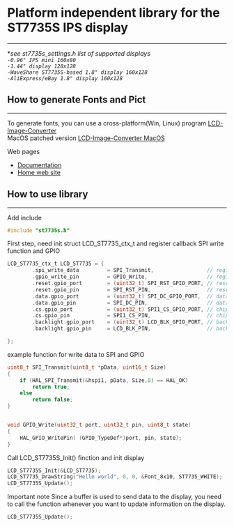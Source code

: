 # Platform independent library for the ST7735S IPS display
-----
**see st7735s_settings.h list of supported displays* <br>
*`-0.96" IPS mini 160x80` <br> `-1.44" display 128x128` <br> `-WaveShare ST7735S-based 1.8" display 160x128` <br> `-AliExpress/eBay 1.8" display 160x128`*

## How to generate Fonts and Pict
-----
To generate fonts, you can use a cross-platform(Win, Linux) program [LCD-Image-Converter](https://github.com/riuson/lcd-image-converter) <br>
MacOS patched version [LCD-Image-Converter MacOS](https://github.com/cvetaevvitaliy/lcd-image-converter_MacOs) <br>

Web pages
- [Documentation](http://www.riuson.com/lcd-image-converter)
- [Home web site](http://www.riuson.com/lcd-image-converter)



## How to use library
------

Add include 
```c
#include "st7735s.h"
```

First step, need init struct LCD_ST7735_ctx_t and register callback SPI write function and GPIO

```c
LCD_ST7735_ctx_t LCD_ST7735 = {
        .spi_write_data         = SPI_Transmit,                 // register callback for write data to SPI
        .gpio_write_pin         = GPIO_Write,                   // register callback for write GPIO pin
        .reset.gpio_port        = (uint32_t) SPI_RST_GPIO_PORT, // reset pin GPIO port
        .reset.gpio_pin         = SPI_RST_PIN,                  // reset pin GPIO
        .data.gpio_port         = (uint32_t) SPI_DC_GPIO_PORT,  // data pin GPIO port
        .data.gpio_pin          = SPI_DC_PIN,                   // data pin GPIO
        .cs.gpio_port           = (uint32_t) SPI1_CS_GPIO_PORT, // chip select pin GPIO port
        .cs.gpio_pin            = SPI1_CS_PIN,                  // chip select pin GPIO
        .backlight.gpio_port    = (uint32_t) LCD_BLK_GPIO_PORT, // backlight pin GPIO port
        .backlight.gpio_pin     = LCD_BLK_PIN,                  // backlight pin GPIO

};
```

example function for write data to SPI and GPIO

```c
uint8_t SPI_Transmit(uint8_t *pData, uint16_t Size)
{
    if (HAL_SPI_Transmit(&hspi1, pData, Size,0) == HAL_OK)
        return true;
    else
        return false;
}


void GPIO_Write(uint32_t port, uint32_t pin, uint8_t state)
{
    HAL_GPIO_WritePin( (GPIO_TypeDef*)port, pin, state);
}
```

Call  LCD_ST7735S_Init() finction and init display

```c
LCD_ST7735S_Init(&LCD_ST7735);
LCD_ST7735_DrawString("Hello world", 0, 0, &Font_8x10, ST7735_WHITE);
LCD_ST7735S_Update();
```
Important note
Since a buffer is used to send data to the display, you need to call the function whenever you want to update information on the display.
```c
LCD_ST7735S_Update();
```

